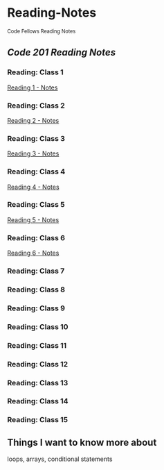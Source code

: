 # Reading-Notes
<sub>Code Fellows Reading Notes</sub>
## *Code 201 Reading Notes*
### Reading: Class 1
[Reading 1 - Notes](./class-01.md)
### Reading: Class 2  
[Reading 2 - Notes](./class-02.md)
### Reading: Class 3
[Reading 3 - Notes](./class-03.md)
### Reading: Class 4
[Reading 4 - Notes](./class-04.md)
### Reading: Class 5
[Reading 5 - Notes](./class-05.md)
### Reading: Class 6
[Reading 6 - Notes](./class-06.md)
### Reading: Class 7
### Reading: Class 8
### Reading: Class 9
### Reading: Class 10
### Reading: Class 11
### Reading: Class 12
### Reading: Class 13
### Reading: Class 14
### Reading: Class 15

## Things I want to know more about
loops, arrays, conditional statements